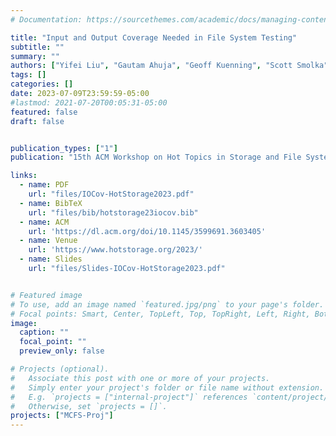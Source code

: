 ```yaml
---
# Documentation: https://sourcethemes.com/academic/docs/managing-content/

title: "Input and Output Coverage Needed in File System Testing"
subtitle: ""
summary: ""
authors: ["Yifei Liu", "Gautam Ahuja", "Geoff Kuenning", "Scott Smolka", "Erez Zadok"]
tags: []
categories: []
date: 2023-07-09T23:59:59-05:00
#lastmod: 2021-07-20T00:05:31-05:00
featured: false
draft: false


publication_types: ["1"]
publication: "15th ACM Workshop on Hot Topics in Storage and File Systems (HotStorage 2023), Boston, MA."

links:
  - name: PDF
    url: "files/IOCov-HotStorage2023.pdf"
  - name: BibTeX
    url: "files/bib/hotstorage23iocov.bib"
  - name: ACM
    url: 'https://dl.acm.org/doi/10.1145/3599691.3603405'
  - name: Venue
    url: 'https://www.hotstorage.org/2023/'
  - name: Slides
    url: "files/Slides-IOCov-HotStorage2023.pdf"


# Featured image
# To use, add an image named `featured.jpg/png` to your page's folder.
# Focal points: Smart, Center, TopLeft, Top, TopRight, Left, Right, BottomLeft, Bottom, BottomRight.
image:
  caption: ""
  focal_point: ""
  preview_only: false

# Projects (optional).
#   Associate this post with one or more of your projects.
#   Simply enter your project's folder or file name without extension.
#   E.g. `projects = ["internal-project"]` references `content/project/deep-learning/index.md`.
#   Otherwise, set `projects = []`.
projects: ["MCFS-Proj"]
---
```


